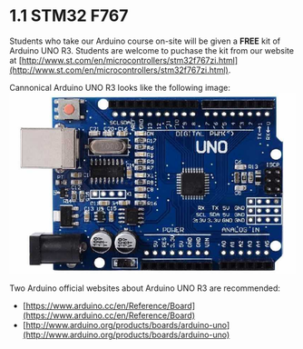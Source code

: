 # 1.1 STM32 F767

Students who take our Arduino course on-site will be given a **FREE** kit of Arduino UNO R3. Students are welcome to puchase the kit from our website at [http://www.st.com/en/microcontrollers/stm32f767zi.html](http://www.st.com/en/microcontrollers/stm32f767zi.html). 

Cannonical Arduino UNO R3 looks like the following image:
![Image](./arduino-uno-r3.jpg)

Two Arduino official websites about Arduino UNO R3 are recommended: 
* [https://www.arduino.cc/en/Reference/Board](https://www.arduino.cc/en/Reference/Board)
* [http://www.arduino.org/products/boards/arduino-uno](http://www.arduino.org/products/boards/arduino-uno)
